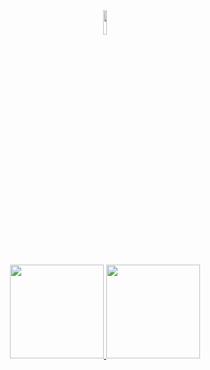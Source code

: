 <div align="center">
  <img width="10%" src="https://github.com/projetolaurinha/projetolaurinha/blob/main/Ryu.gif">
</div>
<br>

<div align="center">
  <a href="https://github.com/projetolaurinha">
  <img height="150em" src="https://github-readme-stats.vercel.app/api?username=projetolaurinha&show_icons=true&theme=dracula&include_all_commits=true&count_private=true"/>

  <img height="150em" src="https://github-readme-stats.vercel.app/api/top-langs/?username=projetolaurinha&layout=compact&langs_count=7&theme=dracula"/>
    


